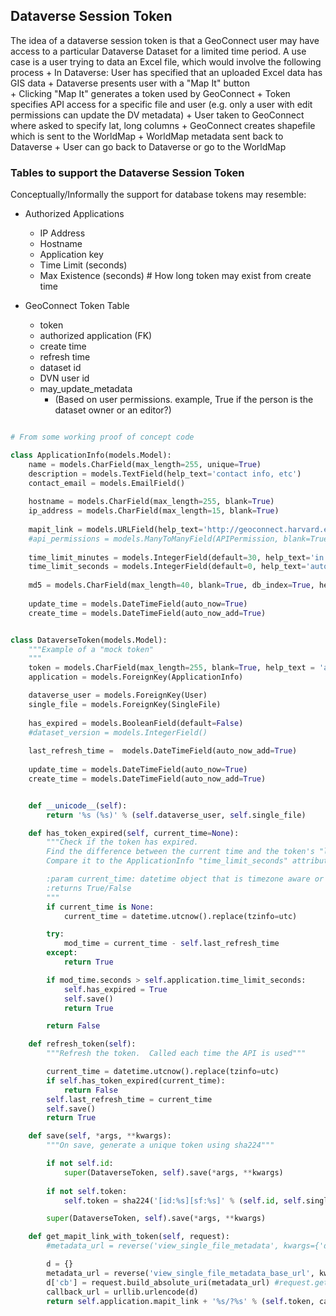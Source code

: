 ## Dataverse Session Token

The idea of a dataverse session token is that a GeoConnect user may have access to a particular Dataverse Dataset for a limited time period.
A use case is a user trying to data an Excel file, which would involve the following process
	+ In Dataverse: User has specified that an uploaded Excel data has GIS data
	+ Dataverse presents user with a "Map It" button  
	+ Clicking "Map It" generates a token used by GeoConnect
		+ Token specifies API access for a specific file and user (e.g. only a user with edit permissions can update the DV metadata)
	+ User taken to GeoConnect where asked to specify lat, long columns 
	+ GeoConnect creates shapefile which is sent to the WorldMap
	+ WorldMap metadata sent back to Dataverse
	+ User can go back to Dataverse or go to the WorldMap

### Tables to support the Dataverse Session Token

Conceptually/Informally the support for database tokens may resemble:

+ Authorized Applications
	+ IP Address	
	+ Hostname
	+ Application key
	+ Time Limit (seconds)
	+ Max Existence (seconds)	# How long token may exist from create time
	
+ GeoConnect Token Table
	+ token
	+ authorized application (FK)
	+ create time
	+ refresh time
	+ dataset id
	+ DVN user id
	+ may_update_metadata 
		- (Based on user permissions. example, True if the person is the dataset owner or an editor?)

```python

# From some working proof of concept code 

class ApplicationInfo(models.Model):
    name = models.CharField(max_length=255, unique=True)
    description = models.TextField(help_text='contact info, etc')
    contact_email = models.EmailField()
    
    hostname = models.CharField(max_length=255, blank=True)
    ip_address = models.CharField(max_length=15, blank=True)
    
    mapit_link = models.URLField(help_text='http://geoconnect.harvard.edu')	# append token to this link
    #api_permissions = models.ManyToManyField(APIPermission, blank=True, null=True)
    
    time_limit_minutes = models.IntegerField(default=30, help_text='in minutes')
    time_limit_seconds = models.IntegerField(default=0, help_text='autofilled on save')
    
    md5 = models.CharField(max_length=40, blank=True, db_index=True, help_text='auto-filled on save')
    
    update_time = models.DateTimeField(auto_now=True)
    create_time = models.DateTimeField(auto_now_add=True)


class DataverseToken(models.Model):
    """Example of a "mock token"
    """
    token = models.CharField(max_length=255, blank=True, help_text = 'auto-filled on save', db_index=True)
    application = models.ForeignKey(ApplicationInfo)

    dataverse_user = models.ForeignKey(User)
    single_file = models.ForeignKey(SingleFile)
    
    has_expired = models.BooleanField(default=False)
    #dataset_version = models.IntegerField()
    
    last_refresh_time =  models.DateTimeField(auto_now_add=True)
           
    update_time = models.DateTimeField(auto_now=True)
    create_time = models.DateTimeField(auto_now_add=True)


    def __unicode__(self):
        return '%s (%s)' % (self.dataverse_user, self.single_file)

    def has_token_expired(self, current_time=None):
        """Check if the token has expired.
        Find the difference between the current time and the token's "last_refresh_time"
        Compare it to the ApplicationInfo "time_limit_seconds" attribute

        :param current_time: datetime object that is timezone aware or None
		:returns True/False
        """
        if current_time is None:
            current_time = datetime.utcnow().replace(tzinfo=utc)

        try:
            mod_time = current_time - self.last_refresh_time
        except:
            return True

        if mod_time.seconds > self.application.time_limit_seconds:
            self.has_expired = True
            self.save()
            return True

        return False

    def refresh_token(self):
		"""Refresh the token.  Called each time the API is used"""

        current_time = datetime.utcnow().replace(tzinfo=utc)
        if self.has_token_expired(current_time):
            return False            
        self.last_refresh_time = current_time
        self.save()
        return True

    def save(self, *args, **kwargs):
        """On save, generate a unique token using sha224"""

		if not self.id:
            super(DataverseToken, self).save(*args, **kwargs)
		
        if not self.token:
            self.token = sha224('[id:%s][sf:%s]' % (self.id, self.single_file.md5)).hexdigest()

        super(DataverseToken, self).save(*args, **kwargs)

    def get_mapit_link_with_token(self, request):
        #metadata_url = reverse('view_single_file_metadata', kwargs={'dv_token' : self.token})

        d = {}
        metadata_url = reverse('view_single_file_metadata_base_url', kwargs={})
        d['cb'] = request.build_absolute_uri(metadata_url) #request.get_host()
        callback_url = urllib.urlencode(d)
        return self.application.mapit_link + '%s/?%s' % (self.token, callback_url)

```
